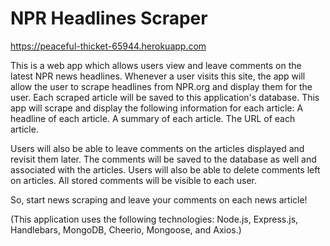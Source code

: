 # NPR Headlines Scraper

https://peaceful-thicket-65944.herokuapp.com

This is a web app which allows users view and leave comments on the latest NPR news headlines. 
Whenever a user visits this site, the app will allow the user to scrape headlines from NPR.org and display them for the 
user. Each scraped article will be saved to this application's database. This app will scrape and display the following 
information for each article:
A headline of each article.
A summary of each article.
The URL of each article.

Users will also be able to leave comments on the articles displayed and revisit them later. The comments will be saved to 
the database as well and associated with the articles. Users will also be able to delete comments left on articles. All 
stored comments will be visible to each user.

So, start news scraping and leave your comments on each news article!

(This application uses the following technologies: Node.js, Express.js, Handlebars, MongoDB, Cheerio, Mongoose, and Axios.)
